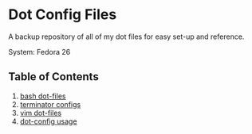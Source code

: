 Dot Config Files
================
A backup repository of all of my dot files for easy set-up and reference.

System: Fedora 26

## <a name='toc'>Table of Contents</a>
  1. [bash dot-files](https://github.com/routingsparks/dot-files/tree/master/bash)
  2. [terminator configs](https://github.com/routingsparks/dot-files/tree/master/terminator)
  2. [vim dot-files](https://github.com/routingsparks/dot-files/tree/master/vim)
  3. [dot-config usage](#usage)
